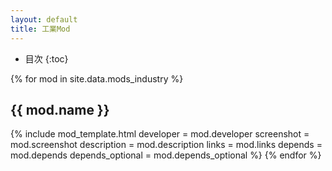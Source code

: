 ```yaml
---
layout: default
title: 工業Mod
---
```

- 目次
{:toc}

{% for mod in site.data.mods_industry %}
  <h2>{{ mod.name }}</h2>
  {% include mod_template.html
    developer        = mod.developer
    screenshot       = mod.screenshot
    description      = mod.description
    links            = mod.links
    depends          = mod.depends
    depends_optional = mod.depends_optional
  %}
{% endfor %}
